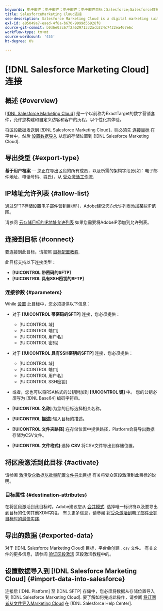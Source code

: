 ```yaml
---
keywords: 电子邮件；电子邮件；电子邮件；电子邮件目标；Salesforce;Salesforce目标
title: SalesforceMarketing Cloud连接
seo-description: Salesforce Marketing Cloud is a digital marketing suite formerly known as ExactTarget that allows you to build and customize journeys for visitors and customers to personalize their experience.
exl-id: e85049a7-eaed-4f8a-b670-9999d56928f8
source-git-commit: b0d6e02c67f2a62971332acb224c7422ea467e6c
workflow-type: tm+mt
source-wordcount: '455'
ht-degree: 0%

---
```


# [!DNL Salesforce Marketing Cloud] 连接

## 概述 {#overview}

[[!DNL Salesforce Marketing Cloud]](https://www.salesforce.com/products/marketing-cloud/email-marketing/) 是一个以前称为ExactTarget的数字营销套件，允许您构建和自定义访客和客户的历程，以个性化其体验。

将区段数据发送到 [!DNL Salesforce Marketing Cloud]，则必须先 [连接目标](#connect-destination) 在平台中，然后 [设置数据导入](#import-data-into-salesforce) 从您的存储位置到 [!DNL Salesforce Marketing Cloud].

## 导出类型 {#export-type}

**基于用户档案**  — 您正在导出区段的所有成员，以及所需的架构字段(例如：电子邮件地址、电话号码、姓氏)，从 [受众激活工作流](../../ui/activate-batch-profile-destinations.md#select-attributes).

## IP地址允许列表 {#allow-list}

通过SFTP存储设置电子邮件营销目标时，Adobe建议您向允许列表添加某些IP范围。

请参阅 [云存储目标的IP地址允许列表](../cloud-storage/ip-address-allow-list.md) 如果您需要将AdobeIP添加到允许列表。

## 连接到目标 {#connect}

要连接到此目标，请按照 [目标配置教程](../../ui/connect-destination.md).

此目标支持以下连接类型：

* **[!UICONTROL 带密码的SFTP]**
* **[!UICONTROL 具有SSH密钥的SFTP]**

### 连接参数 {#parameters}

While [设置](../../ui/connect-destination.md) 此目标中，您必须提供以下信息：

* 对于 **[!UICONTROL 带密码的SFTP]** 连接，您必须提供：
   * [!UICONTROL 域]
   * [!UICONTROL 端口]
   * [!UICONTROL 用户名]
   * [!UICONTROL 密码]
* 对于 **[!UICONTROL 具有SSH密钥的SFTP]** 连接，您必须提供：
   * [!UICONTROL 域]
   * [!UICONTROL 端口]
   * [!UICONTROL 用户名]
   * [!UICONTROL SSH密钥]

* 或者，您也可以将RSA格式的公钥附加到 **[!UICONTROL 键]** 中。 您的公钥必须写为 [!DNL Base64] 编码字符串。
* **[!UICONTROL 名称]**:为您的目标选择相关名称。
* **[!UICONTROL 描述]**:输入目标的描述。
* **[!UICONTROL 文件夹路径]**:在存储位置中提供路径，Platform会将导出数据存储为CSV文件。
* **[!UICONTROL 文件格式]**:选择 **CSV** 将CSV文件导出到存储位置。

<!--

Commenting out Amazon S3 bucket part for now until support is clarified

- **[!UICONTROL Bucket name]**: Your Amazon S3 bucket, where Platform will deposit the data export. Your input must be between 3 and 63 characters long. Must begin and end with a letter or number. Must contain only lowercase letters, numbers, or hyphens ( - ). Must not be formatted as an IP address (for example, 192.100.1.1).

-->

## 将区段激活到此目标 {#activate}

请参阅 [激活受众数据以批量配置文件导出目标](../../ui/activate-batch-profile-destinations.md) 有关将受众区段激活到此目标的说明。

### 目标属性 {#destination-attributes}

在将区段激活到此目标时，Adobe建议您从 [合并模式](../../../profile/home.md#profile-fragments-and-union-schemas). 选择唯一标识符以及要导出到目标的任何其他XDM字段。 有关更多信息，请参阅 [将受众激活到电子邮件营销目标时的最佳实践](overview.md#best-practices).

## 导出的数据 {#exported-data}

对于 [!DNL Salesforce Marketing Cloud] 目标，平台会创建 `.csv` 文件。 有关文件的更多信息，请参阅 [验证区段激活](../../ui/activate-batch-profile-destinations.md#verify) 区段激活教程中的。

## 设置数据导入到 [!DNL Salesforce Marketing Cloud] {#import-data-into-salesforce}

连接后 [!DNL Platform] 至 [!DNL SFTP] 存储中，您必须将数据从存储位置导入到 [!DNL Salesforce Marketing Cloud]. 要了解如何完成此操作，请参阅 [将订阅者从文件导入Marketing Cloud](https://help.salesforce.com/articleView?id=mc_es_import_subscribers_from_file.htm&amp;type=5) 在 [!DNL Salesforce Help Center].
